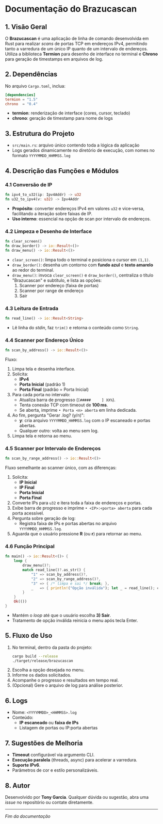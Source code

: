 # Documentação do Brazucascan

## 1. Visão Geral
O **Brazucascan** é uma aplicação de linha de comando desenvolvida em Rust para realizar _scans_ de portas TCP em endereços IPv4, permitindo tanto a varredura de um único IP quanto de um intervalo de endereços. Utiliza a biblioteca **Termion** para desenho de interface no terminal e **Chrono** para geração de timestamps em arquivos de log.

## 2. Dependências
No arquivo `Cargo.toml`, inclua:
```toml
[dependencies]
termion = "1.5"
chrono  = "0.4"
```
- **termion**: renderização de interface (cores, cursor, teclado)
- **chrono**: geração de timestamp para nome de logs

## 3. Estrutura do Projeto
- `src/main.rs`: arquivo único contendo toda a lógica da aplicação
- Logs gerados dinamicamente no diretório de execução, com nomes no formato `YYYYMMDD_HHMMSS.log`

## 4. Descrição das Funções e Módulos

### 4.1 Conversão de IP
```rust
fn ipv4_to_u32(ip: Ipv4Addr) -> u32
fn u32_to_ipv4(v: u32) -> Ipv4Addr
```
- **Propósito**: converter endereços IPv4 em valores `u32` e vice‑versa, facilitando a iteração sobre faixas de IP.
- **Uso interno**: essencial na opção de scan por intervalo de endereços.

### 4.2 Limpeza e Desenho de Interface
```rust
fn clear_screen()
fn draw_border() -> io::Result<()>
fn draw_menu() -> io::Result<()>
```
- `clear_screen()`: limpa todo o terminal e posiciona o cursor em `(1,1)`.
- `draw_border()`: desenha um contorno com **fundo azul** e **texto amarelo** ao redor do terminal.
- `draw_menu()`: invoca `clear_screen()` e `draw_border()`, centraliza o título "Brazucascan" e subtítulo, e lista as opções:
  1. Scanner por endereço (faixa de portas)
  2. Scanner por range de endereço
  3. Sair

### 4.3 Leitura de Entrada
```rust
fn read_line() -> io::Result<String>
```
- Lê linha do _stdin_, faz `trim()` e retorna o conteúdo como `String`.

### 4.4 Scanner por Endereço Único
```rust
fn scan_by_address() -> io::Result<()>
```
Fluxo:
1. Limpa tela e desenha interface.
2. Solicita:
   - **IPv4**
   - **Porta Inicial** (padrão 1)
   - **Porta Final**   (padrão = Porta Inicial)
3. Para cada porta no intervalo:
   - Atualiza barra de progresso (`[#####     ] XX%`).
   - Tenta conexão TCP com timeout de **100 ms**.
   - Se aberta, imprime `• Porta <n> aberta` em linha dedicada.
4. Ao fim, pergunta "Gerar .log? (y/n)":
   - **y**: cria arquivo `YYYYMMDD_HHMMSS.log` com o IP escaneado e portas abertas.
   - Qualquer outro: volta ao menu sem log.
5. Limpa tela e retorna ao menu.

### 4.5 Scanner por Intervalo de Endereços
```rust
fn scan_by_range_address() -> io::Result<()>
```
Fluxo semelhante ao scanner único, com as diferenças:
1. Solicita:
   - **IP Inicial**
   - **IP Final**
   - **Porta Inicial**
   - **Porta Final**
2. Converte IPs para `u32` e itera toda a faixa de endereços e portas.
3. Exibe barra de progresso e imprime `• <IP>:<porta> aberta` para cada porta acessível.
4. Pergunta sobre geração de log:
   - Registra faixa de IPs e portas abertas no arquivo `YYYYMMDD_HHMMSS.log`.
5. Aguarda que o usuário pressione **R** (ou **r**) para retornar ao menu.

### 4.6 Função Principal
```rust
fn main() -> io::Result<()> {
    loop {
        draw_menu()?;
        match read_line()?.as_str() {
            "1" => scan_by_address()?,
            "2" => scan_by_range_address()?,
            "3" => { /* limpa e sai */ break; },
            _   => { println!("Opção inválida"); let _ = read_line(); clear_screen(); }
        }
    }
    Ok(())
}
```
- Mantém o _loop_ até que o usuário escolha **3) Sair**.
- Tratamento de opção inválida reinicia o menu após tecla Enter.

## 5. Fluxo de Uso
1. No terminal, dentro da pasta do projeto:
   ```bash
   cargo build --release
   ./target/release/brazucascan
   ```
2. Escolha a opção desejada no menu.
3. Informe os dados solicitados.
4. Acompanhe o progresso e resultados em tempo real.
5. (Opcional) Gere o arquivo de log para análise posterior.

## 6. Logs
- Nome: `<YYYYMMDD>_<HHMMSS>.log`
- Conteúdo:
  - **IP escaneado** ou **faixa de IPs**
  - Listagem de portas ou IP:porta abertas

## 7. Sugestões de Melhoria
- **Timeout** configurável via argumento CLI.
- **Execução paralela** (threads, async) para acelerar a varredura.
- **Suporte IPv6**.
- Parâmetros de cor e estilo personalizáveis.

## 8. Autor
Desenvolvido por **Tony Garcia**. Qualquer dúvida ou sugestão, abra uma _issue_ no repositório ou contate diretamente.

---
*Fim da documentação*


